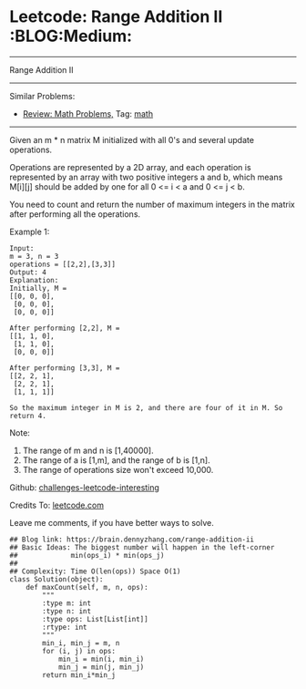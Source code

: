# Leetcode: Range Addition II     :BLOG:Medium:


---

Range Addition II  

---

Similar Problems:  
-   [Review: Math Problems,](https://brain.dennyzhang.com/review-math) Tag: [math](https://brain.dennyzhang.com/tag/math)

---

Given an m \* n matrix M initialized with all 0's and several update operations.  

Operations are represented by a 2D array, and each operation is represented by an array with two positive integers a and b, which means M[i][j] should be added by one for all 0 <= i < a and 0 <= j < b.  

You need to count and return the number of maximum integers in the matrix after performing all the operations.  

Example 1:  

    Input: 
    m = 3, n = 3
    operations = [[2,2],[3,3]]
    Output: 4
    Explanation: 
    Initially, M = 
    [[0, 0, 0],
     [0, 0, 0],
     [0, 0, 0]]
    
    After performing [2,2], M = 
    [[1, 1, 0],
     [1, 1, 0],
     [0, 0, 0]]
    
    After performing [3,3], M = 
    [[2, 2, 1],
     [2, 2, 1],
     [1, 1, 1]]
    
    So the maximum integer in M is 2, and there are four of it in M. So return 4.

Note:  
1.  The range of m and n is [1,40000].
2.  The range of a is [1,m], and the range of b is [1,n].
3.  The range of operations size won't exceed 10,000.

Github: [challenges-leetcode-interesting](https://github.com/DennyZhang/challenges-leetcode-interesting/tree/master/range-addition-ii)  

Credits To: [leetcode.com](https://leetcode.com/problems/range-addition-ii/description/)  

Leave me comments, if you have better ways to solve.  

    ## Blog link: https://brain.dennyzhang.com/range-addition-ii
    ## Basic Ideas: The biggest number will happen in the left-corner
    ##             min(ops_i) * min(ops_j)
    ##
    ## Complexity: Time O(len(ops)) Space O(1)
    class Solution(object):
        def maxCount(self, m, n, ops):
            """
            :type m: int
            :type n: int
            :type ops: List[List[int]]
            :rtype: int
            """
            min_i, min_j = m, n
            for (i, j) in ops:
                min_i = min(i, min_i)
                min_j = min(j, min_j)
            return min_i*min_j